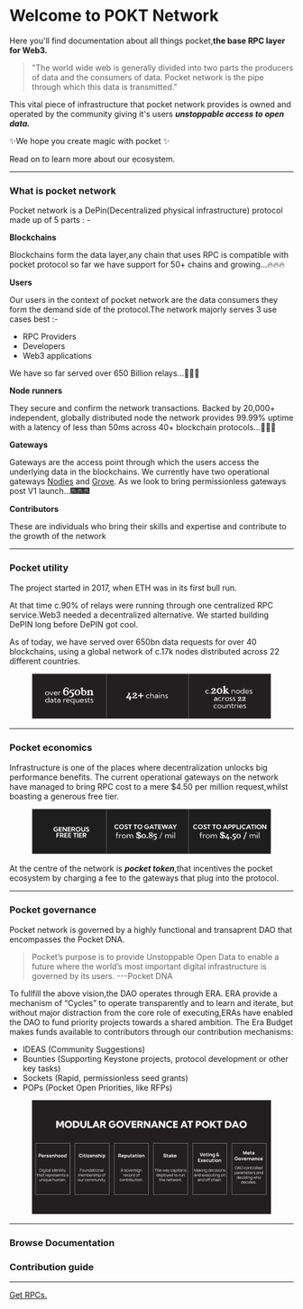# Welcome to POKT Network

Here you'll find documentation about all things pocket,**the base RPC layer for Web3.**

> "The world wide web is generally divided into two parts the producers of data and the consumers of data.
> Pocket network is the pipe through which this data is transmitted."

This vital piece of infrastructure that pocket network provides is owned and operated by the community giving it's users _**unstoppable access to open data.**_

✨We hope you create magic with pocket ✨

Read on to learn more about our ecosystem.

---

### What is pocket network

Pocket network is a DePin(Decentralized physical infrastructure) protocol made up of 5 parts : -

**Blockchains**

Blockchains form the data layer,any chain that uses RPC is compatible with pocket protocol so far we have support for 50+ chains and growing...🔥🔥🔥

**Users**

Our users in the context of pocket network are the data consumers they form the demand side of the protocol.The network majorly serves 3 use cases best :-

- RPC Providers
- Developers
- Web3 applications

We have so far served over 650 Billion relays...🎉🎉🎉

**Node runners**

They secure and confirm the network transactions. Backed by 20,000+ independent, globally distributed node the network provides 99.99% uptime with a latency of less than 50ms across 40+ blockchain protocols...👏👏👏

**Gateways**

Gateways are the access point through which the users access the underlying data in the blockchains. We currently have two operational gateways [Nodies](https://www.nodies.app/) and [Grove](https://www.grove.city/). As we look to bring permissionless gateways post V1 launch...🎆🎆🎆

**Contributors**

These are individuals who bring their skills and expertise and contribute to the growth of the network

---

### Pocket utility

The project started in 2017, when ETH was in its first bull run.

At that time c.90% of relays were running through one centralized RPC service.Web3 needed a decentralized alternative. We started building DePIN long before DePIN got cool.

As of today, we have served over 650bn data requests for over 40 blockchains, using a global network of c.17k nodes distributed across 22 different countries.

<figure><img src=".gitbook/assets/Headlines (1).png" alt=""><figcaption></figcaption></figure>

---

### Pocket economics

Infrastructure is one of the places where decentralization unlocks big performance benefits.&#x20;
The current operational gateways on the network have managed to bring RPC cost to a mere $4.50 per million request,whilst boasting a generous free tier.

<figure><img src=".gitbook/assets/Cost.png" alt=""><figcaption></figcaption></figure>

At the centre of the network is _**pocket token**_,that incentives the pocket ecosystem by charging a fee to the gateways that plug into the protocol.

---

### Pocket governance

Pocket network is governed by a highly functional and transaprent DAO that encompasses the Pocket DNA.

> Pocket’s purpose is to provide Unstoppable Open Data to enable a future where the world’s most important digital infrastructure is governed by its users. ---Pocket DNA

To fullfill the above vision,the DAO operates through ERA. ERA provide a mechanism of “Cycles” to operate transparently and to learn and iterate, but without major distraction from the core role of executing,ERAs have enabled the DAO to fund priority projects towards a shared ambition. The Era Budget makes funds available to contributors through our contribution mechanisms:

- IDEAS (Community Suggestions)
- Bounties (Supporting Keystone projects, protocol development or other key tasks)
- Sockets (Rapid, permissionless seed grants)
- POPs (Pocket Open Priorities, like RFPs)

<figure><img src=".gitbook/assets/Modular Governance.png" alt=""><figcaption></figcaption></figure>

---

### Browse Documentation

### Contribution guide

---

[Get RPCs.](get-rpcs/)
